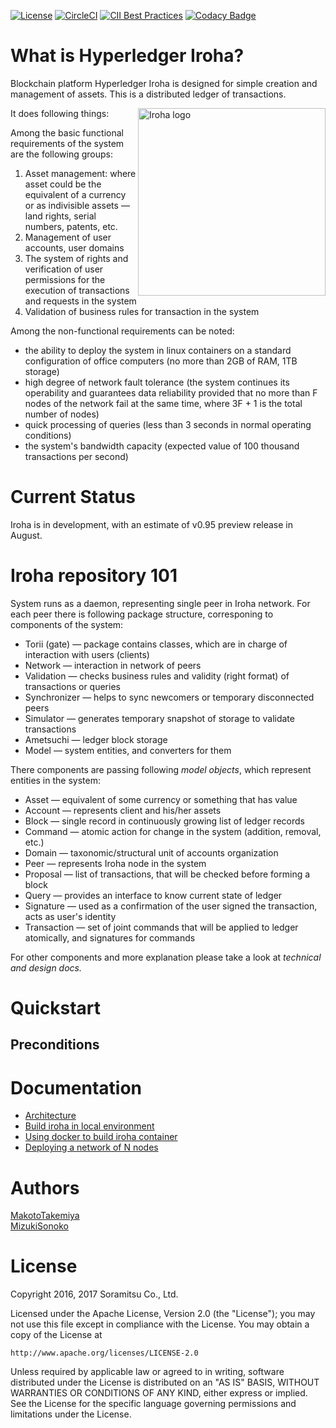 [![License](https://img.shields.io/badge/License-Apache%202.0-blue.svg)](https://opensource.org/licenses/Apache-2.0)
[![CircleCI](https://circleci.com/gh/hyperledger/iroha/tree/master.svg?style=svg)](https://circleci.com/gh/hyperledger/iroha/tree/master)
[![CII Best Practices](https://bestpractices.coreinfrastructure.org/projects/960/badge)](https://bestpractices.coreinfrastructure.org/projects/960)
[![Codacy Badge](https://api.codacy.com/project/badge/Grade/4d8edb74d4954c76a4656a9e109dbc4e)](https://www.codacy.com/app/neewy/iroha?utm_source=github.com&amp;utm_medium=referral&amp;utm_content=hyperledger/iroha&amp;utm_campaign=Badge_Grade)

# What is Hyperledger Iroha?

Blockchain platform Hyperledger Iroha is designed for simple creation and management of assets. This is a distributed ledger of transactions.

<img height="300px" src="docs/Iroha_3_sm.png"
 alt="Iroha logo" title="Iroha" align="right" />

It does following things:

Among the basic functional requirements of the system are the following groups:
1. Asset management: where asset could be the equivalent of a currency or as indivisible assets — land rights, serial numbers, patents, etc.
2. Management of user accounts, user domains
3. The system of rights and verification of user permissions for the execution of transactions and requests in the system
4. Validation of business rules for transaction in the system


Among the non-functional requirements can be noted:
* the ability to deploy the system in linux containers on a standard configuration of office computers (no more than 2GB of RAM, 1TB storage)
* high degree of network fault tolerance (the system continues its operability and guarantees data reliability provided that no more than F nodes of the network fail at the same time, where 3F + 1 is the total number of nodes)
* quick processing of queries (less than 3 seconds in normal operating conditions)
* the system's bandwidth capacity (expected value of 100 thousand transactions per second)

# Current Status

Iroha is in development, with an estimate of v0.95 preview release in August. 

# Iroha repository 101

System runs as a daemon, representing single peer in Iroha network. For each peer there is following package structure, corresponing to components of the system:
* Torii (gate) — package contains classes, which are in charge of interaction with users (clients)
* Network — interaction in network of peers 
* Validation — checks business rules and validity (right format) of transactions or queries 
* Synchronizer — helps to sync newcomers or temporary disconnected peers   
* Simulator — generates temporary snapshot of storage to validate transactions 
* Ametsuchi — ledger block storage
* Model — system entities, and converters for them

There components are passing following _model objects_, which represent entities in the system:
* Asset — equivalent of some currency or something that has value
* Account — represents client and his/her assets
* Block — single record in continuously growing list of ledger records
* Command — atomic action for change in the system (addition, removal, etc.)  
* Domain — taxonomic/structural unit of accounts organization  
* Peer — represents Iroha node in the system
* Proposal — list of transactions, that will be checked before forming a block 
* Query — provides an interface to know current state of ledger  
* Signature — used as a confirmation of the user signed the transaction, acts as user's identity  
* Transaction — set of joint commands that will be applied to ledger atomically, and signatures for commands 

For other components and more explanation please take a look at *technical and design docs.*

# Quickstart

## Preconditions


# Documentation
 - [Architecture](./docs/architecture.md)
 - [Build iroha in local environment](./docs/how_to_build.rst)
 - [Using docker to build iroha container](./docker/README.md)
 - [Deploying a network of N nodes](./docs/iroha_network.md)

# Authors

[MakotoTakemiya](https://github.com/takemiyamakoto)  
[MizukiSonoko](https://github.com/MizukiSonoko)

# License

Copyright 2016, 2017 Soramitsu Co., Ltd.

Licensed under the Apache License, Version 2.0 (the "License");
you may not use this file except in compliance with the License.
You may obtain a copy of the License at

    http://www.apache.org/licenses/LICENSE-2.0

Unless required by applicable law or agreed to in writing, software
distributed under the License is distributed on an "AS IS" BASIS,
WITHOUT WARRANTIES OR CONDITIONS OF ANY KIND, either express or implied.
See the License for the specific language governing permissions and
limitations under the License.
